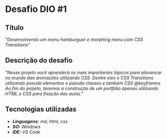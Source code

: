 # Desafio DIO #1

## Título

<em>"Desenvolvendo um menu hamburguer e morphing menu com CSS Transitions"</em>

## Descrição do desafio

<em>"Nesse projeto você aprenderá os mais importantes tópicos para alavancar no mundo das animações utilizando CSS. Dentre eles o CSS Transitions utilizando pseudo elementos e pseudo classes e também CSS @keyframes. Ao fim do projeto, teremos a construção de um portfólio apenas utilizando HTML e CSS para fixação das aulas."</em>

## Tecnologias utilizadas

- <em><strong>Linguagens:</strong> md, html, css</em>
- <em><strong>SO:</strong> Windows</em>
- <em><strong>IDE:</strong> VS Code</em>
